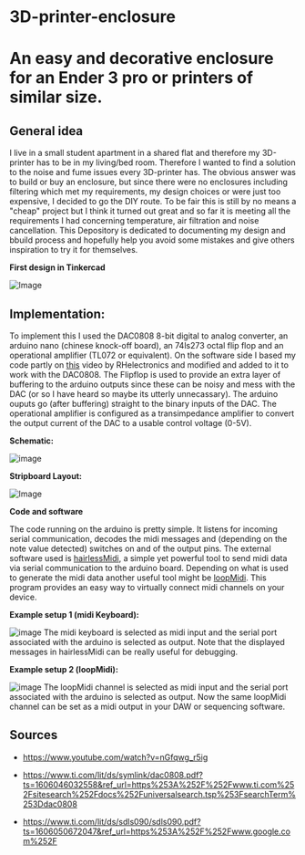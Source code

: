 # 3D-printer-enclosure
An easy and decorative enclosure for an Ender 3 pro or printers of similar size.
====================================================

General idea
------------
I live in a small student apartment in a shared flat and therefore my 3D-printer has to be in my living/bed room. Therefore I wanted to find a solution to the noise and fume issues every 3D-printer has. The obvious answer was to build or buy an enclosure, but since there were no enclosures including filtering which met my requirements, my design choices or were just too expensive, I decided to go the DIY route. To be fair this is still  by no means a "cheap" project but I think it turned out great and so far it is meeting all the requirements I had concerning temperature, air filtration and noise cancellation. This Depository is dedicated to documenting my design and bbuild process and hopefully help you avoid some mistakes and give others inspiration to try it for themselves.

**First design in Tinkercad**

![Image](https://imagizer.imageshack.com/img923/5624/Z1NAQc.png)

Implementation:
--------------

To implement this I used the DAC0808 8-bit digital to analog converter, an arduino nano (chinese knock-off board), an 74ls273 octal flip flop and an operational amplifier (TL072 or equivalent). On the software side I based my code partly on [this](https://www.youtube.com/watch?v=nGfqwg_r5ig) video by RHelectronics and modified and added to it to work with the DAC0808. The Flipflop is used to provide an extra layer of buffering to the arduino outputs since these can be noisy and mess with the DAC (or so I have heard so maybe its utterly unnecassary). The arduino ouputs go (after buffering) straight to the binary inputs of the DAC. The operational amplifier is configured as a transimpedance amplifier to convert the output current of the DAC to a usable control voltage (0-5V).

**Schematic:**

![image](https://imagizer.imageshack.com/img923/3563/q3PZ7V.png)

**Stripboard Layout:**

![Image](https://imagizer.imageshack.com/img923/3299/A2sLox.png)

**Code and software**

The code running on the arduino is pretty simple. It listens for incoming serial communication, decodes the midi messages and (depending on the note value detected) switches on and of the output pins. The external software used is [hairlessMidi](https://projectgus.github.io/hairless-midiserial/#downloads), a simple yet powerful tool to send midi data via serial communication to the arduino board. Depending on what is used to generate the midi data another useful tool might be [loopMidi](https://www.tobias-erichsen.de/software/loopmidi.html). This program provides an easy way to virtually connect midi channels on your device.

**Example setup 1 (midi Keyboard):**

![image](https://imagizer.imageshack.com/img922/6168/5JUzuq.png)
The midi keyboard is selected as midi input and the serial port associated with the arduino is selected as output. Note that the displayed messages in hairlessMidi can be really useful for debugging.

**Example setup 2 (loopMidi):**  
  
![image](https://imagizer.imageshack.com/img922/2503/vIpMLo.png)
The loopMidi channel is selected as midi input and the serial port associated with the arduino is selected as output. Now the same loopMidi channel can be set as a midi output in your DAW or sequencing software. 

Sources
------
- https://www.youtube.com/watch?v=nGfqwg_r5ig  

- https://www.ti.com/lit/ds/symlink/dac0808.pdf?ts=1606046032558&ref_url=https%253A%252F%252Fwww.ti.com%252Fsitesearch%252Fdocs%252Funiversalsearch.tsp%253FsearchTerm%253Ddac0808

- https://www.ti.com/lit/ds/sdls090/sdls090.pdf?ts=1606050672047&ref_url=https%253A%252F%252Fwww.google.com%252F 

